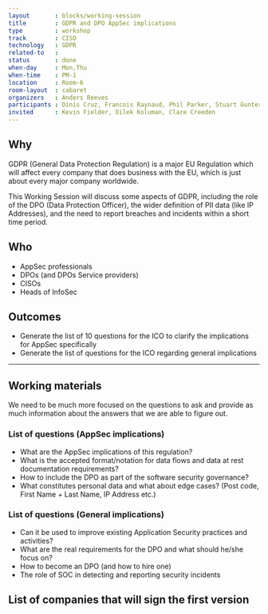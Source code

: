 ```yaml
---
layout       : blocks/working-session
title        : GDPR and DPO AppSec implications
type         : workshop
track        : CISO
technology   : GDPR
related-to   :
status       : done
when-day     : Mon,Thu
when-time    : PM-1
location     : Room-6
room-layout  : cabaret 
organizers   : Anders Reeves
participants : Dinis Cruz, Francois Raynaud, Phil Parker, Stuart Gunter, Don Gibson, Robert Morschel,Neil Barlow
invited      : Kevin Fielder, Dilek Koluman, Clare Creeden
---
```


## Why

GDPR (General Data Protection Regulation) is a major EU Regulation which will affect every company that does business with the EU, which is just about every major company worldwide.

This Working Session will discuss some aspects of GDPR, including the role of the DPO (Data Protection Officer), the wider definition of PII data (like IP Addresses), and the need to report breaches and incidents within a short time period.


## Who

 - AppSec professionals
 - DPOs (and DPOs Service providers)
 - CISOs
 - Heads of InfoSec
 
 
## Outcomes

- Generate the list of 10 questions for the ICO to clarify the implications for AppSec specifically
- Generate the list of questions for the ICO regarding general implications

---

## Working materials

We need to be much more focused on the questions to ask and provide as much information about the answers that we are able to figure out.

### List of questions (AppSec implications)

 - What are the AppSec implications of this regulation?
 - What is the accepted format/notation for data flows and data at rest documentation requirements?
 - How to include the DPO as part of the software security governance?
 - What constitutes personal data and what about edge cases? (Post code, First Name + Last Name, IP Address etc.)


### List of questions (General implications)

 - Can it be used to improve existing Application Security practices and activities?
 - What are the real requirements for the DPO and what should he/she focus on?
 - How to become an DPO (and how to hire one)
 - The role of SOC in detecting and reporting security incidents

## List of companies that will sign the first version
